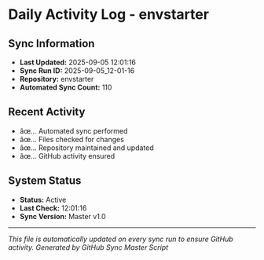 ﻿# Daily Activity Log - envstarter

## Sync Information
- **Last Updated:** 2025-09-05 12:01:16
- **Sync Run ID:** 2025-09-05_12-01-16
- **Repository:** envstarter
- **Automated Sync Count:** 110

## Recent Activity
- âœ… Automated sync performed
- âœ… Files checked for changes
- âœ… Repository maintained and updated
- âœ… GitHub activity ensured

## System Status
- **Status:** Active
- **Last Check:** 12:01:16
- **Sync Version:** Master v1.0

---
*This file is automatically updated on every sync run to ensure GitHub activity.*
*Generated by GitHub Sync Master Script*

